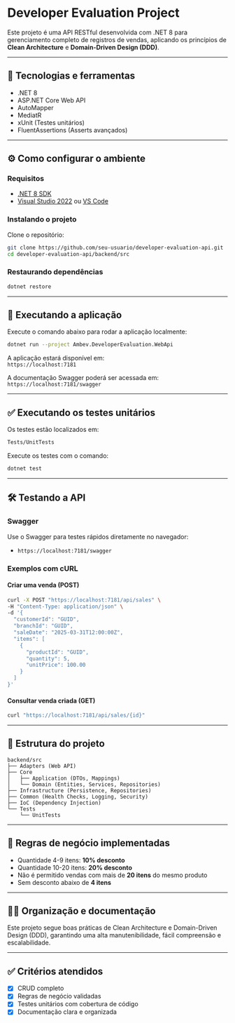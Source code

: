 # Developer Evaluation Project

Este projeto é uma API RESTful desenvolvida com .NET 8 para gerenciamento completo de registros de vendas, aplicando os princípios de **Clean Architecture** e **Domain-Driven Design (DDD)**.

---

## 🚩 Tecnologias e ferramentas

- .NET 8
- ASP.NET Core Web API
- AutoMapper
- MediatR
- xUnit (Testes unitários)
- FluentAssertions (Asserts avançados)

---

## ⚙️ Como configurar o ambiente

### Requisitos

- [.NET 8 SDK](https://dotnet.microsoft.com/download/dotnet/8.0)
- [Visual Studio 2022](https://visualstudio.microsoft.com/) ou [VS Code](https://code.visualstudio.com/)

### Instalando o projeto

Clone o repositório:

```bash
git clone https://github.com/seu-usuario/developer-evaluation-api.git
cd developer-evaluation-api/backend/src
```

### Restaurando dependências

```bash
dotnet restore
```

---

## 🚀 Executando a aplicação

Execute o comando abaixo para rodar a aplicação localmente:

```bash
dotnet run --project Ambev.DeveloperEvaluation.WebApi
```

A aplicação estará disponível em:  
`https://localhost:7181`

A documentação Swagger poderá ser acessada em:  
`https://localhost:7181/swagger`

---

## ✅ Executando os testes unitários

Os testes estão localizados em:

```bash
Tests/UnitTests
```

Execute os testes com o comando:

```bash
dotnet test
```

---


## 🛠️ Testando a API

### Swagger

Use o Swagger para testes rápidos diretamente no navegador:

- `https://localhost:7181/swagger`

### Exemplos com cURL

#### Criar uma venda (POST)

```bash
curl -X POST "https://localhost:7181/api/sales" \
-H "Content-Type: application/json" \
-d '{
  "customerId": "GUID",
  "branchId": "GUID",
  "saleDate": "2025-03-31T12:00:00Z",
  "items": [
    {
      "productId": "GUID",
      "quantity": 5,
      "unitPrice": 100.00
    }
  ]
}'
```

#### Consultar venda criada (GET)

```bash
curl "https://localhost:7181/api/sales/{id}"
```

---

## 📂 Estrutura do projeto

```
backend/src
├── Adapters (Web API)
├── Core
│   ├── Application (DTOs, Mappings)
│   └── Domain (Entities, Services, Repositories)
├── Infrastructure (Persistence, Repositories)
├── Common (Health Checks, Logging, Security)
├── IoC (Dependency Injection)
└── Tests
    └── UnitTests
```

---

## 📌 Regras de negócio implementadas

- Quantidade 4-9 itens: **10% desconto**
- Quantidade 10-20 itens: **20% desconto**
- Não é permitido vendas com mais de **20 itens** do mesmo produto
- Sem desconto abaixo de **4 itens**

---

## 🧑‍💻 Organização e documentação

Este projeto segue boas práticas de Clean Architecture e Domain-Driven Design (DDD), garantindo uma alta manutenibilidade, fácil compreensão e escalabilidade.

---

## ✅ Critérios atendidos

- [x] CRUD completo
- [x] Regras de negócio validadas
- [x] Testes unitários com cobertura de código
- [x] Documentação clara e organizada